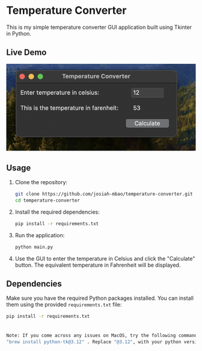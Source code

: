 # Temperature Converter

This is my simple temperature converter GUI application built using Tkinter in Python.

## Live Demo
![code ouput](Output.png)

## Usage

1. Clone the repository:

    ```bash
    git clone https://github.com/josiah-mbao/temperature-converter.git
    cd temperature-converter
    ```

2. Install the required dependencies:

    ```bash
    pip install -r requirements.txt
    ```

3. Run the application:

    ```bash
    python main.py
    ```

4. Use the GUI to enter the temperature in Celsius and click the "Calculate" button. The equivalent temperature in Fahrenheit will be displayed.

## Dependencies

Make sure you have the required Python packages installed. You can install them using the provided `requirements.txt` file:

```bash
pip install -r requirements.txt


Note: If you come across any issues on MacOS, try the following command:
"brew install python-tk@3.12" . Replace "@3.12", with your python version.